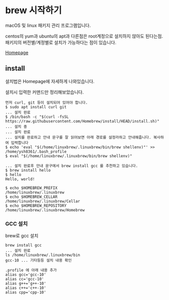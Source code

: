 # brew 시작하기

macOS 및 linux 패키지 관리 프로그램입니다.   

centos의 yum과 ubuntu의 apt과 다른점은 root계정으로 설치하지 않아도 된다는점.  패키지의 버전별/계정별로 설치가 가능하다는 점이 있습니다.



[Homepage](https://brew.sh/index_ko)



## install

설치법은 Homepage에 자세하게 나와있습니다.

설치시 입력한 커맨드만 정리해보았습니다. 



```
먼저 curl, git 등이 설치되어 있어야 합니다. 
$ sudo apt install curl git
... 설치 완료
$ /bin/bash -c "$(curl -fsSL https://raw.githubusercontent.com/Homebrew/install/HEAD/install.sh)"
... 설치 중
... 설치 완료
... 설치를 완료하고 안내 문구를 잘 읽어보면 아래 경로를 설정라하고 안내해줍니다. 복사하여 입력합니다
$ echo 'eval "$(/home/linuxbrew/.linuxbrew/bin/brew shellenv)"' >> /home/ysh8361/.bash_profile
$ eval "$(/home/linuxbrew/.linuxbrew/bin/brew shellenv)"

... 설치 완료후 안내 문구에서 brew install gcc 를 추천하고 있습니다.
$ brew install hello
$ hello
Hello, world!

$ echo $HOMEBREW_PREFIX
/home/linuxbrew/.linuxbrew
$ echo $HOMEBREW_CELLAR
/home/linuxbrew/.linuxbrew/Cellar
$ echo $HOMEBREW_REPOSITORY
/home/linuxbrew/.linuxbrew/Homebrew
```





### GCC 설치

brew로 gcc 설치

```
brew install gcc
... 설치 완료
ls /home/linuxbrew/.linuxbrew/bin
gcc-10 ... 기타등등 설치 내용 확인

.profile 에 아래 내용 추가
alias gcc='gcc-10'
alias cc='gcc-10'
alias g++='g++-10'
alias c++='c++-10'
alias cpp='cpp-10'
```



### 



```

```



